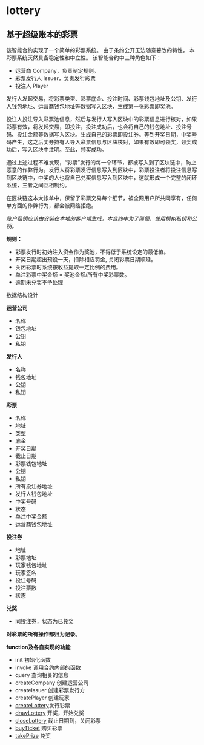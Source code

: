 # lottery

## 基于超级账本的彩票
该智能合约实现了一个简单的彩票系统。 由于条约公开无法随意篡改的特性， 本彩票系统天然具备稳定性和中立性。
该智能合约中三种角色如下：

- 运营商 Company，负责制定规则。
- 彩票发行人 Issuer，负责发行彩票
- 投注人 Player
	
发行人发起交易，将彩票类型、彩票底金、投注时间、彩票钱包地址及公钥、发行人钱包地址、运营商钱包地址等数据写入区块，生成第一张彩票即奖池。
    
投注人投注导入彩票池信息，然后与发行人写入区块中的彩票信息进行核对，如果彩票有效，将发起交易，即投注，投注成功后，也会将自己的钱包地址、投注号码、投注金额等数据写入区块。生成自己的彩票即投注券。等到开奖日期，中奖号码产生，这之后奖券持有人导入彩票信息与区块核对，如果有效即可领奖，领奖成功后，写入区块中注明。至此，领奖成功。
    
通过上述过程不难发现，“彩票”发行的每一个环节，都被写入到了区块链中，防止恶意的作弊行为。发行人将彩票发行信息写入到区块中，彩票投注者将投注信息写到区块链中，中奖的人也将自己兑奖信息写入到区块中，这就形成一个完整的闭环系统，三者之间互相制约。
    
在区块链这本大帐单中，保留了彩票交易每个细节，被全网用户所共同享有，任何单方面的作弊行为，都会被网络拒绝。

_账户私钥应该由安装在本地的客户端生成，本合约中为了简便，使用模拟私钥和公钥。_

**规则：**
- 彩票发行时初始注入资金作为奖池，不得低于系统设定的最低值。
- 开奖日期超出预设一天，扣除相应罚金, 关闭彩票日期顺延。
- 关闭彩票时系统按收益提取一定比例的费用。
- 单注彩票中奖金额 = 奖池金额/所有中奖彩票数。
- 逾期未兑奖不予处理

数据结构设计

**运营公司**
- 名称
- 钱包地址
- 公钥
- 私钥

**发行人**
- 名称
- 钱包地址	
- 公钥
- 私钥

**彩票**
- 名称
- 地址
- 类型
- 底金
- 开奖日期
- 截止日期
- 彩票钱包地址
- 公钥
- 私钥
- 所有投注券地址
- 发行人钱包地址
- 中奖号码
- 状态
- 单注中奖金额
- 运营商钱包地址

**投注券**
- 地址
- 彩票地址
- 玩家钱包地址
- 玩家签名
- 投注号码
- 投注票数
- 状态

**兑奖**
- 同投注券，状态为已兑奖

**对彩票的所有操作都归为记录。**

**function及各自实现的功能**
- 	init 初始化函数
- 	invoke 调用合约内部的函数
- 	query 查询相关的信息
- 	createCompany 创建运营公司
- 	createIssuer 创建彩票发行方
- 	createPlayer 创建玩家
- 	[createLottery](https://github.com/vjoke/lottery/blob/master/flowchart/create_lottery.html)发行彩票
- 	[drawLottery](https://github.com/vjoke/lottery/blob/master/flowchart/draw_lottery.html) 开奖，开始兑奖
- 	[closeLottery](https://github.com/vjoke/lottery/blob/master/flowchart/close_lottery.html) 截止日期到，关闭彩票
- 	[buyTicket](https://github.com/vjoke/lottery/blob/master/flowchart/buy_ticket.html) 购买彩票
- 	[takePrize](https://github.com/vjoke/lottery/blob/master/flowchart/take_ticket.html) 兑奖

